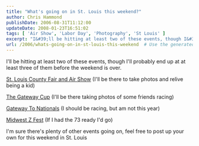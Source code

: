 ```yaml
---
title: "What's going on in St. Louis this weekend?"
author: Chris Hammond
publishDate: 2006-08-31T11:12:00
updateDate: 2008-01-23T16:51:02
tags: [ 'Air Show', 'Labor Day', 'Photography', 'St Louis' ]
excerpt: "I&#39;ll be hitting at least two of these events, though I&#39;ll probably end up at at least&nbsp;three of them before the weekend is over.St. Louis County Fair and Air Show (I&#39;ll be there to take photos and relive being a kid)The Gateway Cup&nbsp;(I&#39;ll be there taking photos of some friends racing)Gateway To Nationals (I should be racing, but am not this year)Midwest Z Fest (If I had the 73 ready I&#39;d go)I&#39;m sure there&#39;s plenty of other events going on, feel free to post up your own for this weekend in St...."
url: /2006/whats-going-on-in-st-louis-this-weekend  # Use the generated URL with year
---
```

<p>I&#39;ll be hitting at least two of these events, though I&#39;ll probably end up at at least&nbsp;three of them before the weekend is over.</p><p><a href="https://www.stlcofair.org" target="_blank">St. Louis County Fair and Air Show</a> (I&#39;ll be there to take photos and relive being a kid)</p><p><a href="https://www.stlbiking.com/2006%20Gateway%20Cup.htm" target="_blank">The Gateway Cup</a>&nbsp;(I&#39;ll be there taking photos of some friends racing)</p><p><a href="https://midivsolo.stlsolo.org/" target="_blank">Gateway To Nationals</a> (I should be racing, but am not this year)</p><p><a href="https://www.midwestzfest.com/html/index.php" target="_blank">Midwest Z Fest</a> (If I had the 73 ready I&#39;d go)</p><p>I&#39;m sure there&#39;s plenty of other events going on, feel free to post up your own for this weekend in St. Louis</p>

